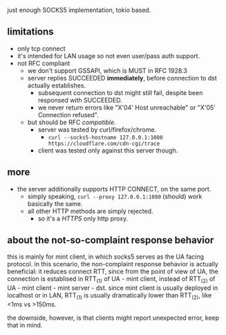 just enough SOCKS5 implementation, tokio based.

## limitations
* only tcp connect
* it's intended for LAN usage so not even user/pass auth support.
* not RFC compliant
	* we don't support GSSAPI, which is MUST in RFC 1928.3
	* server replies SUCCEEDED **immediately**,
	before connection to dst actually establishes.
		* subsequent connection to dst might still fail,
		despite been responsed with SUCCEEDED.
		* we never return errors like "X'04' Host unreachable" or "X'05' Connection refused".
	* but should be RFC _compatible_.
		* server was tested by curl/firefox/chrome.
			* `curl --socks5-hostname 127.0.0.1:1080 https://cloudflare.com/cdn-cgi/trace`
		* client was tested only against this server though.

## more
* the server additionally supports HTTP CONNECT, on the same port.
	* simply speaking, `curl --proxy 127.0.0.1:1080` (should) work basically the same.
	* all other HTTP methods are simply rejected.
		* so it's a _HTTPS_ only http proxy.

## about the not-so-complaint response behavior
this is mainly for mint client,
in which socks5 serves as the UA facing protocol.
in this scenario, the non-complaint response behavior is actually beneficial:
it reduces connect RTT, since from the point of view of UA,
the connection is establised in RTT<sub>(1)</sub> of UA - mint client,
instead of RTT<sub>(2)</sub> of UA - mint client - mint server - dst.
since mint client is usually deployed in localhost or in LAN,
RTT<sub>(1)</sub> is usually dramatically lower than RTT<sub>(2)</sub>,
like <1ms vs >150ms.

the downside, however, is that clients might report unexpected error,
keep that in mind.
